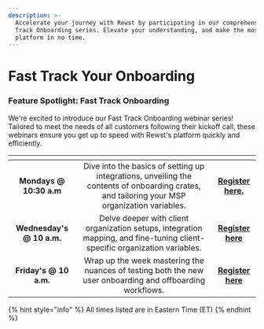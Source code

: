 ```yaml
---
description: >-
  Accelerate your journey with Rewst by participating in our comprehensive Fast
  Track Onboarding series. Elevate your understanding, and make the most of the
  platform in no time.
---
```


# Fast Track Your Onboarding

### **Feature Spotlight: Fast Track Onboarding**

We're excited to introduce our Fast Track Onboarding webinar series! Tailored to meet the needs of all customers following their kickoff call, these webinars ensure you get up to speed with Rewst's platform quickly and efficiently.

<table data-view="cards"><thead><tr><th align="center"></th><th align="center"></th><th align="center"></th></tr></thead><tbody><tr><td align="center"><strong>Mondays @ 10:30 a.m</strong></td><td align="center">Dive into the basics of setting up integrations, unveiling the contents of onboarding crates, and tailoring your MSP organization variables.</td><td align="center"><a href="https://chat.openai.com/c/32af5d4f-0dc5-4cb7-ad50-844946592b56"><strong>Register here.</strong></a></td></tr><tr><td align="center"><strong>Wednesday's @ 10 a.m.</strong></td><td align="center">Delve deeper with client organization setups, integration mapping, and fine-tuning client-specific organization variables.<br></td><td align="center"><a href="https://chat.openai.com/c/7ff5ad62-003e-4c03-abcd-39f1f8e2e0d4"><strong>Register here</strong></a></td></tr><tr><td align="center"><strong>Friday's @ 10 a.m.</strong></td><td align="center">Wrap up the week mastering the nuances of testing both the new user onboarding and offboarding workflows.<br></td><td align="center"><a href="https://chat.openai.com/c/7ff5ad62-003e-4c03-abcd-39f1f8e2e0d4"><strong>Register here</strong></a></td></tr></tbody></table>

{% hint style="info" %}
All times listed are in Eastern Time (ET)
{% endhint %}
